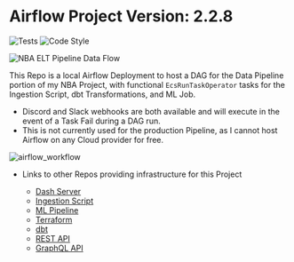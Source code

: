 # Airflow Project Version: 2.2.8
![Tests](https://github.com/jyablonski/nba_elt_airflow/actions/workflows/tests.yml/badge.svg) ![Code Style](https://img.shields.io/badge/code%20style-black-000000.svg)

![NBA ELT Pipeline Data Flow](https://github.com/jyablonski/nba_elt_airflow/assets/16946556/aee52f5d-b985-46e6-bf09-d1cfab0ee0c2)

This Repo is a local Airflow Deployment to host a DAG for the Data Pipeline portion of my NBA Project, with functional `EcsRunTaskOperator` tasks for the Ingestion Script, dbt Transformations, and ML Job. 

* Discord and Slack webhooks are both available and will execute in the event of a Task Fail during a DAG run.
* This is not currently used for the production Pipeline, as I cannot host Airflow on any Cloud provider for free.  

![airflow_workflow](https://user-images.githubusercontent.com/16946556/176963452-8621f4c1-cf8e-4124-a1f2-ab7d28b99069.jpg)

* Links to other Repos providing infrastructure for this Project

    * [Dash Server](https://github.com/jyablonski/nba_elt_dashboard)
	* [Ingestion Script](https://github.com/jyablonski/python_docker)
	* [ML Pipeline](https://github.com/jyablonski/nba_elt_mlflow)
	* [Terraform](https://github.com/jyablonski/aws_terraform/)
	* [dbt](https://github.com/jyablonski/nba_elt_dbt)
	* [REST API](https://github.com/jyablonski/nba_elt_rest_api)
	* [GraphQL API](https://github.com/jyablonski/graphql_praq)
  